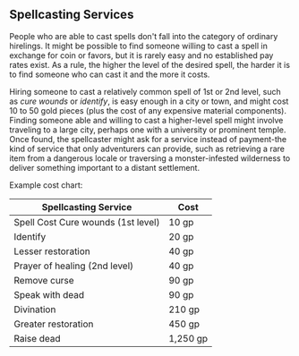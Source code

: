  


## Spellcasting Services

People who are able to cast spells don't fall into the category of ordinary hirelings. It might be possible to find someone willing to cast a spell in exchange for coin or favors, but it is rarely easy and no established pay rates exist. As a rule, the higher the level of the desired spell, the harder it is to find someone who can cast it and the more it costs.

Hiring someone to cast a relatively common spell of 1st or 2nd level, such as *cure wounds* or *identify*, is easy enough in a city or town, and might cost 10 to 50 gold pieces (plus the cost of any expensive material components). Finding someone able and willing to cast a higher-level spell might involve traveling to a large city, perhaps one with a university or prominent temple. Once found, the spellcaster might ask for a service instead of payment-the kind of service that only adventurers can provide, such as retrieving a rare item from a dangerous locale or traversing a monster-infested wilderness to deliver something important to a distant settlement.

Example cost chart:

|Spellcasting Service |Cost |
|---------------------|-----|
|Spell Cost Cure wounds (1st level)|10 gp|
|Identify|20 gp| 
|Lesser restoration|40 gp|
|Prayer of healing (2nd level)|40 gp|
|Remove curse|90 gp|
|Speak with dead|90 gp|
|Divination|210 gp|
|Greater restoration|450 gp|
|Raise dead|1,250 gp|

